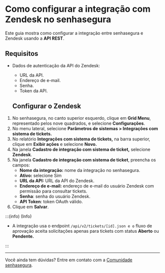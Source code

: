 # Como configurar a integração com Zendesk no senhasegura

Este guia mostra como configurar a integração entre senhasegura e Zendesk usando a **API REST**.

## Requisitos

* Dados de autenticação da API do Zendesk:  
  * URL da API.  
  * Endereço de e-mail.  
  * Senha.  
  * Token da API.

  ## Configurar o Zendesk

1. No senhasegura, no canto superior esquerdo, clique em **Grid Menu**, representado pelos nove quadrados, e selecione **Configurações**.  
2. No menu lateral, selecione **Parâmetros de sistemas \> Integrações com sistema de tickets.**  
3. No relatório  **Integrações com sistema de tickets,** na barra superior, clique em **Exibir ações** e selecione **Novo.**  
4. Na janela **Cadastro de integração com sistema de ticket,** selecione **Zendesk**.  
5. Na janela **Cadastro de integração com sistema de ticket**, preencha os campos:  
   * **Nome da integração:** nome da integração no senhasegura.  
   * **Ativo:** selecione Sim  
   * **URL da API:** URL da API do Zendesk.  
   * **Endereço de e-mail:** endereço de e-mail do usuário Zendesk com permissão para consultar tickets.  
   * **Senha**: senha do usuário Zendesk.  
   * **API Token**: token OAuth válido.  
6. Clique em **Salvar**.

:::(info) (Info)

* A integração usa o endpoint `/api/v2/tickets/[id].json e o`  fluxo de aprovação aceita solicitações apenas para tickets com status **Aberto** ou **Pendente.**

:::

---

Você ainda tem dúvidas? Entre em contato com a [Comunidade senhasegura](https://community.senhasegura.io/).